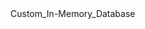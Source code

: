 <?xml version="1.0"?>
<doc>
    <assembly>
        <name>Custom_In-Memory_Database</name>
    </assembly>
    <members>
    </members>
</doc>
